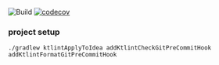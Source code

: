 ![Build](https://github.com/puni-tw/kotlin-common/workflows/Build%20master%20branch/badge.svg)
[![codecov](https://codecov.io/gh/puni-tw/kotlin-common/branch/master/graph/badge.svg)](https://codecov.io/gh/puni-tw/kotlin-common)

### project setup

```
./gradlew ktlintApplyToIdea addKtlintCheckGitPreCommitHook addKtlintFormatGitPreCommitHook
```
